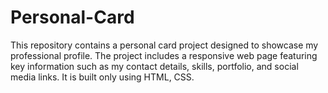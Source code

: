 # Personal-Card
This repository contains a personal card project designed to showcase my professional profile. The project includes a responsive web page featuring key information such as my contact details, skills, portfolio, and social media links. It is built only using  HTML, CSS.
